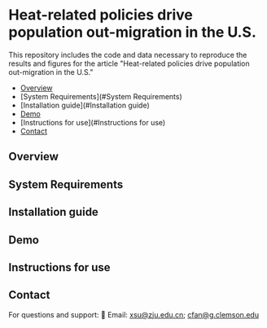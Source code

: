 # Heat-related policies drive population out-migration in the U.S.
This repository includes the code and data necessary to reproduce the results and figures for the article "Heat-related policies drive population out-migration in the U.S." 

- [Overview](#Overview)
- [System Requirements](#System Requirements)
- [Installation guide](#Installation guide)
- [Demo](#Demo)
- [Instructions for use](#Instructions for use)
- [Contact](#Contact)

## Overview <a id="Overview"></a>


## System Requirements <a id="System Requirements"></a>


## Installation guide <a id="Installation guide"></a>


## Demo <a id="Demo"></a>


## Instructions for use <a id="Instructions for use"></a>


## Contact <a id="Contact"></a>
For questions and support:
📧 Email: xsu@zju.edu.cn; cfan@g.clemson.edu
